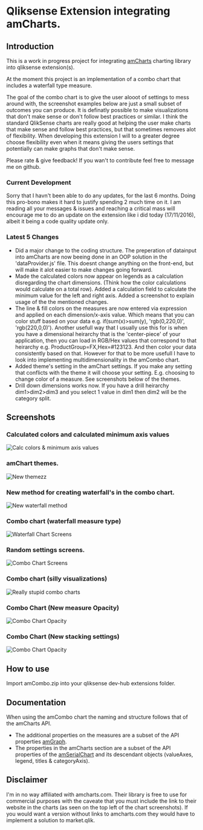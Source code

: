 # Qliksense Extension integrating amCharts.

## Introduction
This is a work in progress project for integrating [amCharts](https://www.amcharts.com/) charting library into qliksense extension(s).

At the moment this project is an implementation of a combo chart that includes a waterfall type measure.

The goal of the combo chart is to give the user alooot of settings to mess around with, the screenshot examples below are just a small subset of outcomes you can produce. It is definatly possible to make visualizations that don't make sense or don't follow best practices or similar. I think the standard QlikSense charts are really good at helping the user make charts that make sense and follow best practices, but that sometimes removes alot of flexibility. When developing this extension I will to a greater degree choose flexibility even when it means giving the users settings that potentially can make graphs that don't make sense.

Please rate & give feedback! If you wan't to contribute feel free to message me on github.

### Current Development
Sorry that I havn't been able to do any updates, for the last 6 months. Doing this pro-bono makes it hard to justify spending 2 much time on it. I am reading all your messages & issues and reaching a critical mass will encourage me to do an update on the extension like i did today  (17/11/2016), albeit it being a code quality update only.

### Latest 5 Changes
* Did a major change to the coding structure. The preperation of datainput into amCharts are now beeing done in an OOP solution in the 'dataProvider.js' file.
This doesnt change anything on the front-end, but will make it alot easier to make changes going forward.
* Made the calculated colors now appear on legends as a calculation disregarding the chart dimensions. (Think how the color calculations would calculate on a total row). Added a calculation field to calculate the minimum value for the left and right axis. Added a screenshot to explain usage of the the mentioned changes.
* The line & fill colors on the measures are now entered via expression and applied on each dimension/x-axis value. Which means that you can color stuff based on your data e.g. if(sum(x)>sum(y), 'rgb(0,220,0)', 'rgb(220,0,0)'). Another usefull way that I usually use this for is when you have a dimensional heirarchy that is the 'center-piece' of your application, then you can load in RGB/Hex values that correspond to that heirarchy e.g. ProductGroup=FX,Hex=#123123. And then color your data consistently based on that. However for that to be more usefull I have to look into implementing multidimensionality in the amCombo chart.
* Added theme's setting in the amChart settings. If you make any setting that conflicts with the theme it will choose your setting. E.g. choosing to change color of a measure. See screenshots below of the themes.
* Drill down dimensions works now. If you have a drill heirarchy dim1>dim2>dim3 and you select 1 value in dim1 then dim2 will be the category split.

## Screenshots
### Calculated colors and calculated minimum axis values
![Calc colors & minimum axis values](comboPictures/comboColorFixes.PNG)
### amChart themes.
![New themezz](comboPictures/comboThemes.PNG)
### New method for creating waterfall's in the combo chart.
![New waterfall method](comboPictures/comboNewWaterfall.PNG)
### Combo chart (waterfall measure type)
![Waterfall Chart Screens](comboPictures/comboFall.PNG)
### Random settings screens.
![Combo Chart Screens](comboPictures/comboRandom.PNG)
### Combo chart (silly visualizations)
![Really stupid combo charts](comboPictures/sillyGraphs.PNG)
### Combo Chart (New measure Opacity)
![Combo Chart Opacity](comboPictures/areaOpacity.PNG)
### Combo Chart (New stacking settings)
![Combo Chart Opacity](comboPictures/stacking.PNG)

## How to use
Import amCombo.zip into your qliksense dev-hub extensions folder.

## Documentation
When using the amCombo chart the naming and structure follows that of the amCharts API.
* The additional properties on the measures are a subset of the API properties [amGraph](https://docs.amcharts.com/3/javascriptcharts/AmGraph).
* The properties in the amCharts section are a subset of the API properties of the [amSerialChart](https://docs.amcharts.com/3/javascriptcharts/AmSerialChart) and its descendant objects (valueAxes, legend, titles & categoryAxis).

## Disclaimer
I'm in no way affiliated with amcharts.com. Their library is free to use for commercial purposes with the caveate that you must include the link to their website in the charts (as seen on the top left of the chart screenshots). If you would want a version without links to amcharts.com they would have to implement a solution to market.qlik.